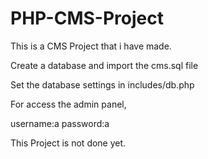 # PHP-CMS-Project
This is a CMS Project that i have made. 

Create a database and import the cms.sql file

Set the database settings in includes/db.php

For access the admin panel,

username:a
password:a

This Project is not done yet.
